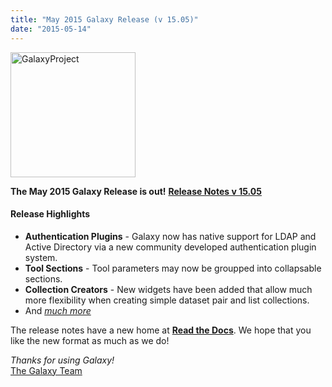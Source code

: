 ```yaml
---
title: "May 2015 Galaxy Release (v 15.05)"
date: "2015-05-14"
---
```

<div class='right'><a href='http://getgalaxy.org'><img src="/images/logos/GalaxyNewLogo_GalaxyProject_Trans.png" alt="GalaxyProject" width="200" /></a></div>
 
**The May 2015 Galaxy Release is out!**
**[Release Notes v 15.05](http://galaxy.readthedocs.org/en/master/releases/15.05_announce.html)**

#### Release Highlights

* **Authentication Plugins** - Galaxy now has native support for LDAP and Active Directory via a new community developed authentication plugin system.
* **Tool Sections** - Tool parameters may now be groupped into collapsable sections.
* **Collection Creators** - New widgets have been added that allow much more flexibility when creating simple dataset pair and list collections.
* And *[much more](http://galaxy.readthedocs.org/en/master/releases/15.05_announce.html)*

The release notes have a new home at **[Read the Docs](http://galaxy.readthedocs.org/en/master/releases/15.05_announce.html)**. We hope that you like the new format as much as we do!


*Thanks for using Galaxy!* <br />
[The Galaxy Team](/galaxy-team/)
